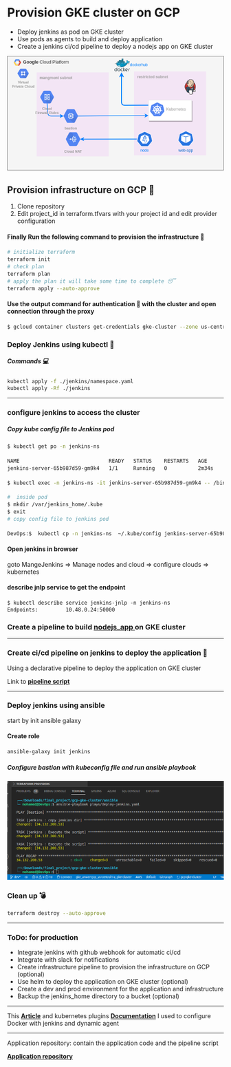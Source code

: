 Provision GKE cluster on GCP 
====


- Deploy jenkins as pod on GKE cluster
- Use pods as agents to build and deploy application
- Create a jenkins ci/cd pipeline to deploy a nodejs app on GKE cluster

![infrastructure](./assets/images/draw.png)

Provision infrastructure on GCP 🚀
----

1. Clone repository 
2. Edit project_id in terraform.tfvars with your project id and edit provider configuration 

#### Finally  Run the following command to provision the infrastructure 🚀

```bash
# initialize terraform
terraform init
# check plan
terraform plan 
# apply the plan it will take some time to complete 😴
terraform apply --auto-approve
```

#### Use the output command for authentication 🔐 with the cluster and open connection through the proxy


```bash
$ gcloud container clusters get-credentials gke-cluster --zone us-central1-a --project anwer-gcp ; gcloud compute ssh bastion-vm --project anwer-gcp  --zone us-central1-a -- -4 -L8888:localhost:8888 -N -q -f && export HTTPS_PROXY=localhost:8888
```

### Deploy Jenkins using kubectl 🚀

##### Commands 💻
```bash
kubectl apply -f ./jenkins/namespace.yaml
kubectl apply -Rf ./jenkins
```

----
### configure jenkins to access the cluster 

##### Copy kube config file to Jenkins pod
```sh
$ kubectl get po -n jenkins-ns 

NAME                             READY   STATUS    RESTARTS   AGE
jenkins-server-65b987d59-gm9k4   1/1     Running   0          2m34s

$ kubectl exec -n jenkins-ns -it jenkins-server-65b987d59-gm9k4 -- /bin/bash

#  inside pod
$ mkdir /var/jenkins_home/.kube
$ exit
# copy config file to jenkins pod

DevOps:$  kubectl cp -n jenkins-ns  ~/.kube/config jenkins-server-65b987d59-gm9k4:/var/jenkins_home/.kube/config

```


#### Open jenkins in browser

goto MangeJenkins => Manage nodes and cloud => configure clouds => kubernetes

#### describe jnlp service to get the endpoint

```
$ kubectl describe service jenkins-jnlp -n jenkins-ns
Endpoints:         10.48.0.24:50000
```


### Create a pipeline to build [ nodejs_app ](https://github.com/mohamedanwer006/simple-nodejs-app.git) on GKE cluster

---

### Create ci/cd pipeline on jenkins to deploy the application 🚀

Using a declarative pipeline to deploy the application on GKE cluster

Link to [**pipeline script**](https://github.com/mohamedanwer006/simple-nodejs-app/blob/main/Jenkinsfile)

-----



### Deploy jenkins using ansible

start by init  ansible galaxy

#### Create role
```bash
ansible-galaxy init jenkins
```

##### Configure bastion with kubeconfig file and run ansible playbook


![alt](./assets/images/ansible.png)



### Clean up 💣

```bash
terraform destroy --auto-approve
```
---



### ToDo: for production

- Integrate jenkins with github webhook for automatic ci/cd
- Integrate with slack for notifications
- Create infrastructure pipeline to provision the infrastructure on GCP (optional)
- Use helm to deploy the application on GKE cluster (optional)
- Create a dev and prod environment for the application and infrastructure 
- Backup the jenkins_home directory to a bucket (optional)  

---
This [**Article**](https://blog.thecloudside.com/docker-in-docker-with-jenkins-pod-on-kubernetes-f2b9877936f2) 
and kubernetes plugins [**Documentation**](https://plugins.jenkins.io/kubernetes//)
I used to configure Docker with jenkins and dynamic agent 


----

Application repository: 
contain the application code and the pipeline script

[**Application repository**](https://github.com/mohamedanwer006/simple-nodejs-app)